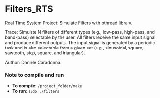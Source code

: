 # Filters_RTS
Real Time System Project: Simulate Filters with pthread library.

Trace: Simulate N filters of different types (e.g., low-pass, high-pass, and band-pass) selectable by
the user. All filters receive the same input signal and produce different outputs. The input signal is
generated by a periodic task and is also selectable from a given set (e.g., sinusoidal, square,
sawtooth, step, square, and triangular).

Author: Daniele Caradonna.

### Note to compile and run
- **To compile**: `/project_folder/make`
- **To run**: `sudo ./filters`